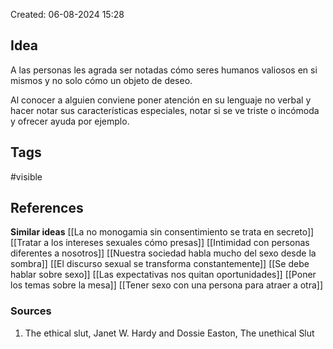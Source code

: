 Created: 06-08-2024 15:28

## <span class="pink"> **Idea** </span>
A las personas les agrada ser notadas cómo seres humanos valiosos en si mismos y no solo cómo un objeto de deseo.

Al conocer a alguien conviene poner atención en su lenguaje no verbal y hacer notar sus características especiales, notar si se ve triste o incómoda y ofrecer ayuda por ejemplo.

## <span class="orange"> **Tags**</span>
<span class="tag"> #visible</span> 

## <span class="green"> **References**</span>
<span class="blue"> **Similar ideas** </span>
[[La no monogamia sin consentimiento se trata en secreto]]
[[Tratar a los intereses sexuales cómo presas]]
[[Intimidad con personas diferentes a nosotros]]
[[Nuestra sociedad habla mucho del sexo desde la sombra]]
[[El discurso sexual se transforma constantemente]]
[[Se debe hablar sobre sexo]]
[[Las expectativas nos quitan oportunidades]]
[[Poner los temas sobre la mesa]]
[[Tener sexo con una persona para atraer a otra]]
### <span class="purple"> **Sources**</span>
1. The ethical slut, Janet W. Hardy and Dossie Easton, The unethical Slut 
